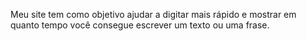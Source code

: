 Meu site tem como objetivo ajudar a digitar mais rápido e mostrar em quanto tempo você consegue escrever um texto ou uma frase.
